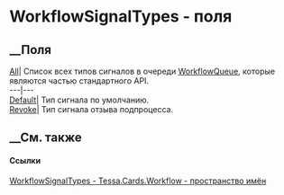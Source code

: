 # WorkflowSignalTypes - поля
##  __Поля
[All](F_Tessa_Cards_Workflow_WorkflowSignalTypes_All.htm)|  Список всех типов
сигналов в очереди [WorkflowQueue](T_Tessa_Cards_Workflow_WorkflowQueue.htm),
которые являются частью стандартного API.  
---|---  
[Default](F_Tessa_Cards_Workflow_WorkflowSignalTypes_Default.htm)|  Тип
сигнала по умолчанию.  
[Revoke](F_Tessa_Cards_Workflow_WorkflowSignalTypes_Revoke.htm)|  Тип сигнала
отзыва подпроцесса.  
## __См. также
#### Ссылки
[WorkflowSignalTypes - ](T_Tessa_Cards_Workflow_WorkflowSignalTypes.htm)
[Tessa.Cards.Workflow - пространство имён](N_Tessa_Cards_Workflow.htm)
